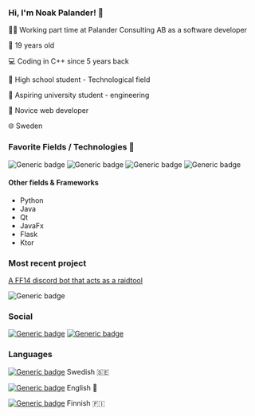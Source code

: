 ### Hi, I'm Noak Palander! :wave:

👨‍💼 Working part time at Palander Consulting AB as a software developer

👶 19 years old

💻 Coding in C++ since 5 years back

📖 High school student - Technological field

📝 Aspiring university student - engineering

🌱 Novice web developer

🌐 Sweden


### Favorite Fields / Technologies 💖
![Generic badge](https://img.shields.io/badge/C%2B%2B-00599C?style=for-the-badge&logo=c%2B%2B&logoColor=white)
![Generic badge](https://img.shields.io/badge/Kotlin-0095D5?&style=for-the-badge&logo=kotlin&logoColor=orange)
![Generic badge](https://img.shields.io/badge/Arch_Linux-1793D1?style=for-the-badge&logo=arch-linux&logoColor=white)
![Generic badge](https://img.shields.io/badge/MongoDB-4EA94B?style=for-the-badge&logo=mongodb&logoColor=white)

#### Other fields & Frameworks
- Python
- Java
- Qt
- JavaFx
- Flask
- Ktor

### Most recent project
[A FF14 discord bot that acts as a raidtool](https://github.com/NoakPalander/Raidtool)

![Generic badge](https://img.shields.io/badge/Kotlin-0095D5?&style=for-the-badge&logo=kotlin&logoColor=orange) 

### Social
[![Generic badge](https://img.shields.io/badge/LinkedIn-0077B5?style=for-the-badge&logo=linkedin&logoColor=white)](https://www.linkedin.com/in/noak-palander-88138b173/)
[![Generic badge](https://img.shields.io/badge/GitLab-330F63?style=for-the-badge&logo=gitlab&logoColor=white)](https://gitlab.com/0xVali)

### Languages
[![Generic badge](https://img.shields.io/badge/Native-GREEN.svg)](https://github.com/NoakPalander/) Swedish 🇸🇪

[![Generic badge](https://img.shields.io/badge/2nd-GREEN.svg)](https://github.com/NoakPalander/) English 🏴󠁧󠁢󠁥󠁮󠁧󠁿

[![Generic badge](https://img.shields.io/badge/3d-blue.svg)](https://github.com/NoakPalander/) Finnish 🇫🇮
